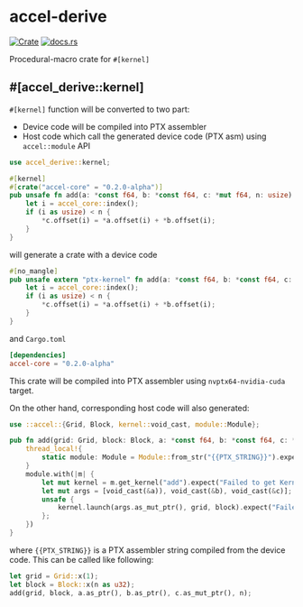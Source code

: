 accel-derive
=============

[![Crate](http://meritbadge.herokuapp.com/accel-derive)](https://crates.io/crates/accel-derive)
[![docs.rs](https://docs.rs/accel-derive/badge.svg)](https://docs.rs/accel-derive)

Procedural-macro crate for `#[kernel]`

#[accel_derive::kernel]
------------------------

`#[kernel]` function will be converted to two part:

- Device code will be compiled into PTX assembler
- Host code which call the generated device code (PTX asm) using `accel::module` API

```rust
use accel_derive::kernel;

#[kernel]
#[crate("accel-core" = "0.2.0-alpha")]
pub unsafe fn add(a: *const f64, b: *const f64, c: *mut f64, n: usize) {
    let i = accel_core::index();
    if (i as usize) < n {
        *c.offset(i) = *a.offset(i) + *b.offset(i);
    }
}
```

will generate a crate with a device code

```rust
#[no_mangle]
pub unsafe extern "ptx-kernel" fn add(a: *const f64, b: *const f64, c: *mut f64, n: usize) {
    let i = accel_core::index();
    if (i as usize) < n {
        *c.offset(i) = *a.offset(i) + *b.offset(i);
    }
}
```

and `Cargo.toml`

```toml
[dependencies]
accel-core = "0.2.0-alpha"
```

This crate will be compiled into PTX assembler using `nvptx64-nvidia-cuda` target.

On the other hand, corresponding host code will also generated:

```rust
use ::accel::{Grid, Block, kernel::void_cast, module::Module};

pub fn add(grid: Grid, block: Block, a: *const f64, b: *const f64, c: *mut f64, n: usize) {
    thread_local!{
        static module: Module = Module::from_str("{{PTX_STRING}}").expect("Load module failed");
    }
    module.with(|m| {
        let mut kernel = m.get_kernel("add").expect("Failed to get Kernel");
        let mut args = [void_cast(&a)), void_cast(&b), void_cast(&c)];
        unsafe {
            kernel.launch(args.as_mut_ptr(), grid, block).expect("Failed to launch kernel")
        };
    })
}
```

where `{{PTX_STRING}}` is a PTX assembler string compiled from the device code.
This can be called like following:

```rust
let grid = Grid::x(1);
let block = Block::x(n as u32);
add(grid, block, a.as_ptr(), b.as_ptr(), c.as_mut_ptr(), n);
```
